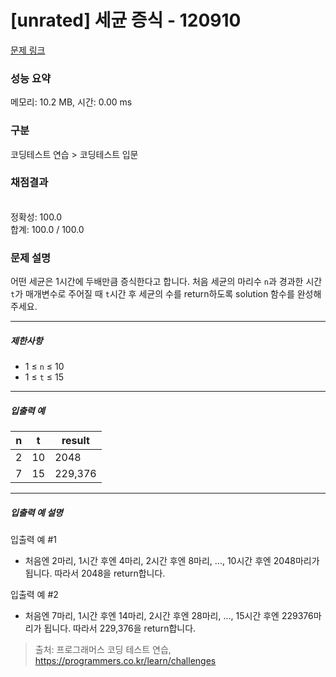 # [unrated] 세균 증식 - 120910 

[문제 링크](https://school.programmers.co.kr/learn/courses/30/lessons/120910) 

### 성능 요약

메모리: 10.2 MB, 시간: 0.00 ms

### 구분

코딩테스트 연습 > 코딩테스트 입문

### 채점결과

<br/>정확성: 100.0<br/>합계: 100.0 / 100.0

### 문제 설명

<p>어떤 세균은 1시간에 두배만큼 증식한다고 합니다. 처음 세균의 마리수 <code>n</code>과 경과한 시간 <code>t</code>가 매개변수로 주어질 때 <code>t</code>시간 후 세균의 수를 return하도록 solution 함수를 완성해주세요.</p>

<hr>

<h5>제한사항</h5>

<ul>
<li>1 ≤ <code>n</code> ≤ 10</li>
<li>1 ≤ <code>t</code> ≤ 15</li>
</ul>

<hr>

<h5>입출력 예</h5>
<table class="table">
        <thead><tr>
<th>n</th>
<th>t</th>
<th>result</th>
</tr>
</thead>
        <tbody><tr>
<td>2</td>
<td>10</td>
<td>2048</td>
</tr>
<tr>
<td>7</td>
<td>15</td>
<td>229,376</td>
</tr>
</tbody>
      </table>
<hr>

<h5>입출력 예 설명</h5>

<p>입출력 예 #1</p>

<ul>
<li>처음엔 2마리, 1시간 후엔 4마리, 2시간 후엔 8마리, ..., 10시간 후엔 2048마리가 됩니다. 따라서 2048을 return합니다.</li>
</ul>

<p>입출력 예 #2</p>

<ul>
<li>처음엔 7마리, 1시간 후엔 14마리, 2시간 후엔 28마리, ..., 15시간 후엔 229376마리가 됩니다. 따라서 229,376을 return합니다.</li>
</ul>


> 출처: 프로그래머스 코딩 테스트 연습, https://programmers.co.kr/learn/challenges
